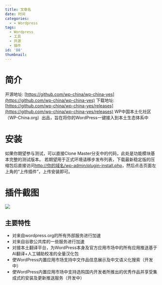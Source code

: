 ```yaml
---
title: 文章名
date: 时间
categories:
  - - Wordpress
tags:
  - Wordpress
  - 工具
  - 开源
  - 插件
id: '88'
thumbnail:
---
```



# 简介

开源地址: [https://github.com/wp-china/wp-china-yes](https://github.com/wp-china/wp-china-yes) 下载地址: [https://github.com/wp-china/wp-china-yes/releases](https://github.com/wp-china/wp-china-yes/releases) WP中国本土化社区（WP-China.org）出品，旨在将你的WordPress一键接入到本土生态体系中

# 安装

如果你期望参与测试，可以直接Clone Master分支中的代码，此处是功能模块基本完整的测试版本。 若期望用于正式环境请移步发布列表，下载最新稳定版的压缩包后直接访问[http://你的域名/wp-admin/plugin-install.php](http://你的域名/wp-admin/plugin-install.php)，然后点击页面左上角的“上传插件”，上传安装即可。

# 插件截图

![](https://cdn.uzz5.com/imgs/2021/02/28/gdwfZLc8.webp)

## 主要特性

*   对来自wordpress.org的所有外部服务进行加速
*   对来自谷歌公共库的一些服务进行加速
*   对接本土翻译平台，为WordPress本身及官方应用市场中的所有应用推送基于AI翻译+人工辅助校准的全量汉化包
*   使WordPress内置应用市场支持中文作品信息展示及中文语义化搜索（开发中）
*   使WordPress内置应用市场中支持选购国内开发者所推出的优秀作品并享受集成式的安装及更新推送服务（开发中）
